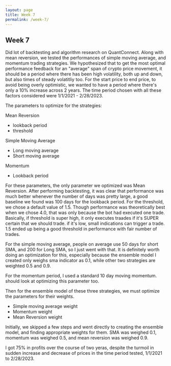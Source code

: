 ```yaml
---
layout: page
title: Week 7
permalink: /week-7/
---
```

## Week 7

Did lot of backtesting and algorithm research on QuantConnect. Along with
mean reversion, we tested the performances of simple moving average, and
momentum trading strategies. We hypothesized that to get the most optimal
performance feedback for an "average" span of crypto price movement, it
should be a period where there has been high volatility, both up and down, but also times of steady volatitliy too. For the start price to end price, 
to avoid being overly optimistic, we wanted to have a period where there's only a 10% increase across 2 years. The time period chosen with all these
factors considered were 1/1/2021 - 2/28/2023.

The parameters to optimize for the strategies:

Mean Reversion
- lookback period
- threshold

Simple Moving Average
- Long moving average
- Short moving average

Momentum
- Lookback period

For these parameters, the only parameter we optimized was Mean Reversion. 
After performing backtesting, it was clear that performance was much better 
whenever the number of days was pretty large, a good baseline we found was 
100 days for the lookback period. For the threshold, we chose a default 
value of 1.5. Though performance was theoretically best when we chose 4.0, 
that was only because the bot had executed one trade. Basically, if 
threshold is super high, it only executes traades if it's SUPER certain 
that we should trade. if it's low, small indications can trigger a trade.
1.5 ended up being a good threshold in performance with fair number of 
trades.

For the simple moving average, people on average use 50 days for short SMA,
and 200 for Long SMA, so I just went with that. It is definitely worth doing an optimization for this, especially because the ensemble model I created only weighs sma indicator as 0.1, while other two strategies are weighted 0.5 and 0.9.

For the momentum period, I used a standard 10 day moving momentum. should
look at optimizing this parameter too.

Then for the ensemble model of these three strategies, we must optimize the parameters for their weights.

- Simple moving average weight
- Momentum weight
- Mean Reversion weight

Initially, we skipped a few steps and went directly to creating the ensemble
model, and finding appropriate weights for them. SMA was weighed 0.1, 
momentum was weighed 0.5, and mean reversion was weighed 0.9.

I got 75% in profits over the course of two yeras, despite the turmoil in
sudden increase and decrease of prices in the time period tested, 1/1/2021
to 2/28/2023.